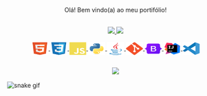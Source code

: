 <p align="center">Olá! Bem vindo(a) ao meu portifólio!</p></br>
<div align="center"><a href="https://github.com/julianamsousa">
  <img height="150em" src="https://github-readme-stats.vercel.app/api?username=julianamsousa&show_icons=true&theme=synthwave&include_all_commits=true&count_private=true"/>
  <img height="150em" src="https://github-readme-stats.vercel.app/api/top-langs/?username=julianamsousa&layout=compact&langs_count=7&theme=synthwave"/>
</div>
  <div align="center" style="display: inline_block"></br>
  <img align="center" alt="HTML" height="30" width="40" src="https://raw.githubusercontent.com/devicons/devicon/master/icons/html5/html5-original.svg">
  <img align="center" alt="CSS" height="30" width="40" src="https://raw.githubusercontent.com/devicons/devicon/master/icons/css3/css3-original.svg">
  <img align="center" alt="Js" height="30" width="40" src="https://raw.githubusercontent.com/devicons/devicon/master/icons/javascript/javascript-plain.svg">
  <img align="center" alt="Python" height="30" width="40" src="https://raw.githubusercontent.com/devicons/devicon/master/icons/python/python-original.svg">
  <img align="center" alt="Java" height="30" width="40" src="https://raw.githubusercontent.com/devicons/devicon/master/icons/java/java-original.svg">
  <img align="center" alt="Git" height="30" width="40" src="https://raw.githubusercontent.com/devicons/devicon/master/icons/git/git-original.svg">
  <img align="center" alt="Bootstrap" height="30" width="40" src="https://raw.githubusercontent.com/devicons/devicon/master/icons/bootstrap/bootstrap-original.svg">
  <img align="center" alt="IntelliJ" height="30" width="40" src="https://raw.githubusercontent.com/devicons/devicon/master/icons/intellij/intellij-original.svg">
  <img align="center" alt="Vscode" height="30" width="40" src="https://github.com/devicons/devicon/blob/master/icons/vscode/vscode-original.svg">
</div>

  ##
  
<div align="center">
  <a href="https://www.linkedin.com/in/julianamsousa" target="_blank"><img src="https://img.shields.io/badge/-LinkedIn-%230077B5?style=for-the-badge&logo=linkedin&logoColor=white"target="_blank"></a>
  
  [<a href="https://instagram.com/_julianamsousa" target="_blank"><img src="https://img.shields.io/badge/-Instagram-%23E4405F?style=for-the-badge&logo=instagram&logoColor=white"target="_blank"></a>]:#
  
</div>


![snake gif](https://github.com/julianamsousa/julianamsousa/blob/output/github-contribution-grid-snake.svg)
